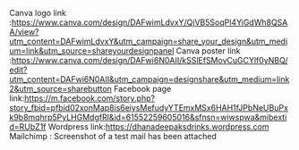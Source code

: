 Canva logo link :https://www.canva.com/design/DAFwimLdvxY/QjVB5SoqPl4YiGdWh8QSAA/view?utm_content=DAFwimLdvxY&utm_campaign=share_your_design&utm_medium=link&utm_source=shareyourdesignpanel
Canva poster link :https://www.canva.com/design/DAFwi6N0AII/kSSlEfSMovCuGCYlf0yNBQ/edit?utm_content=DAFwi6N0AII&utm_campaign=designshare&utm_medium=link2&utm_source=sharebutton
Facebook page link:https://m.facebook.com/story.php?story_fbid=pfbid02xonMap8is6eiysMefudyYTEmxMSx6HAH1fJPbNeUBuPxk9b8mqhrp5PyLHGMdgfRl&id=61552259605016&sfnsn=wiwspwa&mibextid=RUbZ1f
Wordpress link:https://dhanadeepaksdrinks.wordpress.com
Mailchimp : Screenshot of a test mail has been attached 
